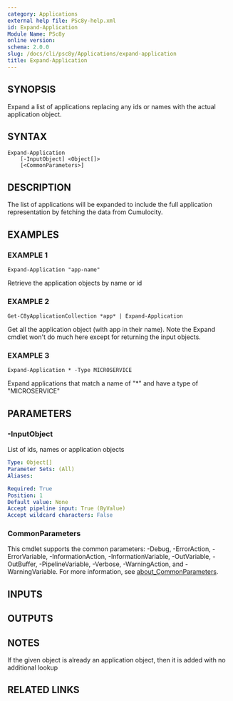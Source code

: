 ```yaml
---
category: Applications
external help file: PSc8y-help.xml
id: Expand-Application
Module Name: PSc8y
online version:
schema: 2.0.0
slug: /docs/cli/psc8y/Applications/expand-application
title: Expand-Application
---
```




## SYNOPSIS
Expand a list of applications replacing any ids or names with the actual application object.

## SYNTAX

```
Expand-Application
	[-InputObject] <Object[]>
	[<CommonParameters>]
```

## DESCRIPTION
The list of applications will be expanded to include the full application representation by fetching
the data from Cumulocity.

## EXAMPLES

### EXAMPLE 1
```
Expand-Application "app-name"
```

Retrieve the application objects by name or id

### EXAMPLE 2
```
Get-C8yApplicationCollection *app* | Expand-Application
```

Get all the application object (with app in their name).
Note the Expand cmdlet won't do much here except for returning the input objects.

### EXAMPLE 3
```
Expand-Application * -Type MICROSERVICE
```

Expand applications that match a name of "*" and have a type of "MICROSERVICE"

## PARAMETERS

### -InputObject
List of ids, names or application objects

```yaml
Type: Object[]
Parameter Sets: (All)
Aliases:

Required: True
Position: 1
Default value: None
Accept pipeline input: True (ByValue)
Accept wildcard characters: False
```

### CommonParameters
This cmdlet supports the common parameters: -Debug, -ErrorAction, -ErrorVariable, -InformationAction, -InformationVariable, -OutVariable, -OutBuffer, -PipelineVariable, -Verbose, -WarningAction, and -WarningVariable. For more information, see [about_CommonParameters](http://go.microsoft.com/fwlink/?LinkID=113216).

## INPUTS

## OUTPUTS

## NOTES
If the given object is already an application object, then it is added with no additional lookup

## RELATED LINKS
